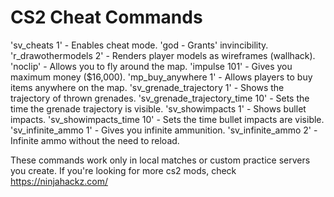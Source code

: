 # CS2 Cheat Commands

'sv_cheats 1' - Enables cheat mode.
'god - Grants' invincibility.
'r_drawothermodels 2' - Renders player models as wireframes (wallhack).
'noclip' - Allows you to fly around the map.
'impulse 101' - Gives you maximum money ($16,000).
'mp_buy_anywhere 1' - Allows players to buy items anywhere on the map.
'sv_grenade_trajectory 1' - Shows the trajectory of thrown grenades.
'sv_grenade_trajectory_time 10' - Sets the time the grenade trajectory is visible.
'sv_showimpacts 1' - Shows bullet impacts.
'sv_showimpacts_time 10' - Sets the time bullet impacts are visible.
'sv_infinite_ammo 1' - Gives you infinite ammunition.
'sv_infinite_ammo 2' - Infinite ammo without the need to reload.

These commands work only in local matches or custom practice servers you create.
If you're looking for more cs2 mods, check https://ninjahackz.com/

